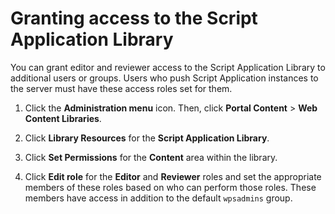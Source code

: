 # Granting access to the Script Application Library

You can grant editor and reviewer access to the Script Application Library to additional users or groups. Users who push Script Application instances to the server must have these access roles set for them.

1.  Click the **Administration menu** icon. Then, click **Portal Content** \> **Web Content Libraries**.

2.  Click **Library Resources** for the **Script Application Library**.

3.  Click **Set Permissions** for the **Content** area within the library.

4.  Click **Edit role** for the **Editor** and **Reviewer** roles and set the appropriate members of these roles based on who can perform those roles. These members have access in addition to the default `wpsadmins` group.



